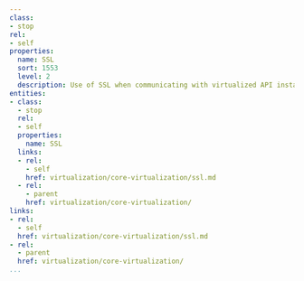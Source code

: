 ```yaml
---
class:
- stop
rel:
- self
properties:
  name: SSL
  sort: 1553
  level: 2
  description: Use of SSL when communicating with virtualized API instances.
entities:
- class:
  - stop
  rel:
  - self
  properties:
    name: SSL
  links:
  - rel:
    - self
    href: virtualization/core-virtualization/ssl.md
  - rel:
    - parent
    href: virtualization/core-virtualization/
links:
- rel:
  - self
  href: virtualization/core-virtualization/ssl.md
- rel:
  - parent
  href: virtualization/core-virtualization/
...
```


